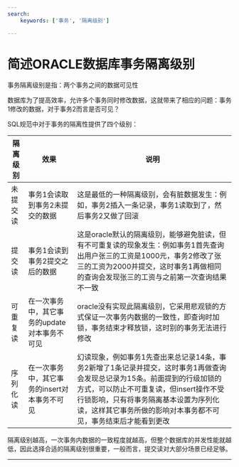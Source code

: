 ```yaml
---
search:
    keywords: ['事务', '隔离级别']

---
```



# 简述ORACLE数据库事务隔离级别

事务隔离级别是指：两个事务之间的数据可见性

数据库为了提高效率，允许多个事务同时修改数据，这就带来了相应的问题：事务1修改的数据，对于事务2而言是否可见？

SQL规范中对于事务的隔离性提供了四个级别：

|隔离级别|效果|说明|
|-|-|-|
|未提交读|事务1会读取到事务2未提交的数据|这是最低的一种隔离级别，会有脏数据发生：例如，事务2插入一条记录，事务1读取到了，然后事务2又做了回滚|
|提交读|事务1会读到事务2提交之后的数据|这是oracle默认的隔离级别，能够避免脏读，但有不可重复读的现象发生：例如事务1首先查询出用户张三的工资是1000元，事务2修改了张三的工资为2000并提交，这时事务1再做相同的查询会发现张三的工资与之前第一次查询结果不一致|
|可重复读|在一次事务中，其它事务的update对本事务不可见|oracle没有实现此隔离级别，它采用悲观锁的方式保证一次事务内数据的一致性，即查询时加锁，事务结束才释放锁，这时别的事务无法进行修改|
|序列化读|在一次事务中，其它事务的insert对本事务不可见|幻读现象，例如事务1先查出来总记录14条，事务2新增了1条记录并提交，这时事务1再做查询会发现总记录为15条。前面提到的行级加锁的方式，可以防止不可重复读，但insert操作不受行锁影响，只有将事务隔离基本设置为序列化读，这样其它事务所做的影响对本事务都不可见，事务结束后才能看到更改|

隔离级别越高，一次事务内数据的一致程度就越高，但整个数据库的并发性能就越低，因此选择合适的隔离级别很重要，一般而言，提交读对大部分场景已经足够。

---

 



